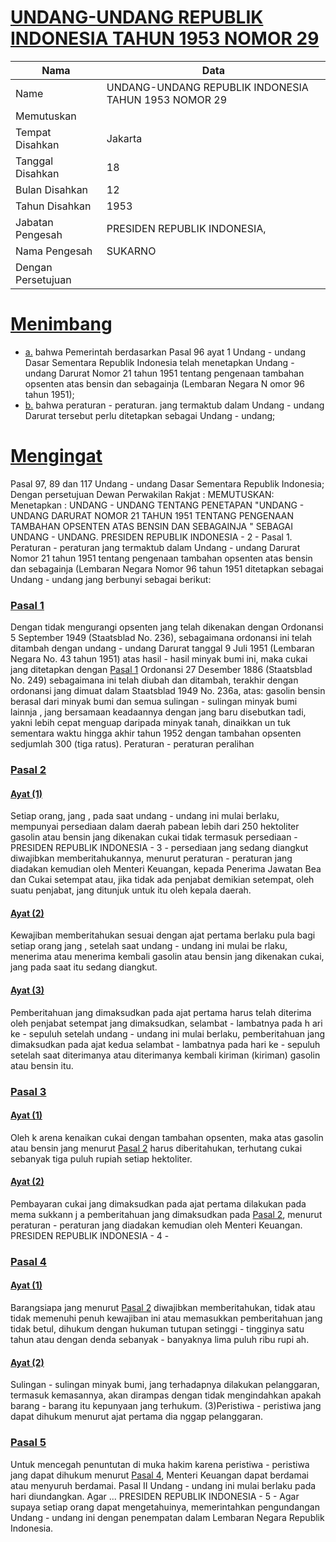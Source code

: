 # [UNDANG-UNDANG REPUBLIK INDONESIA TAHUN 1953 NOMOR 29](http://example.org/legal/document/uu/1953/29)

| Nama | Data |
| ------ | ----- |
|Name|UNDANG-UNDANG REPUBLIK INDONESIA TAHUN 1953 NOMOR 29|
|Memutuskan||
|Tempat Disahkan|Jakarta|
|Tanggal Disahkan|18|
|Bulan Disahkan|12|
|Tahun Disahkan|1953|
|Jabatan Pengesah|PRESIDEN REPUBLIK INDONESIA,|
|Nama Pengesah|SUKARNO|
|Dengan Persetujuan||
# [Menimbang](http://example.org/legal/document/uu/1953/29/menimbang)

* [a.](http://example.org/legal/document/uu/1953/29/menimbang/point/a) bahwa Pemerintah berdasarkan Pasal 96 ayat 1 Undang - undang Dasar Sementara Republik Indonesia telah menetapkan Undang - undang Darurat Nomor 21 tahun 1951 tentang pengenaan tambahan opsenten atas bensin dan sebagainja (Lembaran Negara N omor 96 tahun 1951);
* [b.](http://example.org/legal/document/uu/1953/29/menimbang/point/b) bahwa peraturan - peraturan. jang termaktub dalam Undang - undang Darurat tersebut perlu ditetapkan sebagai Undang - undang;
# [Mengingat](http://example.org/legal/document/uu/1953/29/mengingat)
Pasal 97, 89 dan 117 Undang - undang Dasar Sementara Republik Indonesia; Dengan persetujuan Dewan Perwakilan Rakjat : MEMUTUSKAN: Menetapkan : UNDANG - UNDANG TENTANG PENETAPAN "UNDANG - UNDANG DARURAT NOMOR 21 TAHUN 1951 TENTANG PENGENAAN TAMBAHAN OPSENTEN ATAS BENSIN DAN SEBAGAINJA " SEBAGAI UNDANG - UNDANG. PRESIDEN REPUBLIK INDONESIA - 2 - Pasal 1. Peraturan - peraturan jang termaktub dalam Undang - undang Darurat Nomor 21 tahun 1951 tentang pengenaan tambahan opsenten atas bensin dan sebagainja (Lembaran Negara Nomor 96 tahun 1951 ditetapkan sebagai Undang - undang jang berbunyi sebagai berikut:

### [Pasal 1](http://example.org/legal/document/uu/1953/29/pasal/0001)
Dengan tidak mengurangi opsenten jang telah dikenakan dengan Ordonansi 5 September 1949 (Staatsblad No. 236), sebagaimana ordonansi ini telah ditambah dengan undang - undang Darurat tanggal 9 Juli 1951 (Lembaran Negara No. 43 tahun 1951) atas hasil - hasil minyak bumi ini, maka cukai jang ditetapkan dengan [Pasal 1](http://example.org/legal/document/uu/1953/29/pasal/0001) Ordonansi 27 Desember 1886 (Staatsblad No. 249) sebagaimana ini telah diubah dan ditambah, terakhir dengan ordonansi jang dimuat dalam Staatsblad 1949 No. 236a, atas: gasolin bensin berasal dari minyak bumi dan semua sulingan - sulingan minyak bumi lainnja , jang bersamaan keadaannya dengan jang baru disebutkan tadi, yakni lebih cepat menguap daripada minyak tanah, dinaikkan un tuk sementara waktu hingga akhir tahun 1952 dengan tambahan opsenten sedjumlah 300 (tiga ratus). Peraturan - peraturan peralihan


### [Pasal 2](http://example.org/legal/document/uu/1953/29/pasal/0002)

#### [Ayat (1)](http://example.org/legal/document/uu/1953/29/pasal/0002/version/19531218/ayat/0001)
Setiap orang, jang , pada saat undang - undang ini mulai berlaku, mempunyai persediaan dalam daerah pabean lebih dari 250 hektoliter gasolin atau bensin jang dikenakan cukai tidak termasuk persediaan - PRESIDEN REPUBLIK INDONESIA - 3 - persediaan jang sedang diangkut diwajibkan memberitahukannya, menurut peraturan - peraturan jang diadakan kemudian oleh Menteri Keuangan, kepada Penerima Jawatan Bea dan Cukai setempat atau, jika tidak ada penjabat demikian setempat, oleh suatu penjabat, jang ditunjuk untuk itu oleh kepala daerah.

#### [Ayat (2)](http://example.org/legal/document/uu/1953/29/pasal/0002/version/19531218/ayat/0002)
Kewajiban memberitahukan sesuai dengan ajat pertama berlaku pula bagi setiap orang jang , setelah saat undang - undang ini mulai be rlaku, menerima atau menerima kembali gasolin atau bensin jang dikenakan cukai, jang pada saat itu sedang diangkut.

#### [Ayat (3)](http://example.org/legal/document/uu/1953/29/pasal/0002/version/19531218/ayat/0003)
Pemberitahuan jang dimaksudkan pada ajat pertama harus telah diterima oleh penjabat setempat jang dimaksudkan, selambat - lambatnya pada h ari ke - sepuluh setelah undang - undang ini mulai berlaku, pemberitahuan jang dimaksudkan pada ajat kedua selambat - lambatnya pada hari ke - sepuluh setelah saat diterimanya atau diterimanya kembali kiriman (kiriman) gasolin atau bensin itu.


### [Pasal 3](http://example.org/legal/document/uu/1953/29/pasal/0003)

#### [Ayat (1)](http://example.org/legal/document/uu/1953/29/pasal/0003/version/19531218/ayat/0001)
Oleh k arena kenaikan cukai dengan tambahan opsenten, maka atas gasolin atau bensin jang menurut [Pasal 2](http://example.org/legal/document/uu/1953/29/pasal/0002) harus diberitahukan, terhutang cukai sebanyak tiga puluh rupiah setiap hektoliter.

#### [Ayat (2)](http://example.org/legal/document/uu/1953/29/pasal/0003/version/19531218/ayat/0002)
Pembayaran cukai jang dimaksudkan pada ajat pertama dilakukan pada mema sukkann j a pemberitahuan jang dimaksudkan pada [Pasal 2](http://example.org/legal/document/uu/1953/29/pasal/0002), menurut peraturan - peraturan jang diadakan kemudian oleh Menteri Keuangan. PRESIDEN REPUBLIK INDONESIA - 4 -


### [Pasal 4](http://example.org/legal/document/uu/1953/29/pasal/0004)

#### [Ayat (1)](http://example.org/legal/document/uu/1953/29/pasal/0004/version/19531218/ayat/0001)
Barangsiapa jang menurut [Pasal 2](http://example.org/legal/document/uu/1953/29/pasal/0002) diwajibkan memberitahukan, tidak atau tidak memenuhi penuh kewajiban ini atau memasukkan pemberitahuan jang tidak betul, dihukum dengan hukuman tutupan setinggi - tingginya satu tahun atau dengan denda sebanyak - banyaknya lima puluh ribu rupi ah.

#### [Ayat (2)](http://example.org/legal/document/uu/1953/29/pasal/0004/version/19531218/ayat/0002)
Sulingan - sulingan minyak bumi, jang terhadapnya dilakukan pelanggaran, termasuk kemasannya, akan dirampas dengan tidak mengindahkan apakah barang - barang itu kepunyaan jang terhukum. (3)Peristiwa - peristiwa jang dapat dihukum menurut ajat pertama dia nggap pelanggaran.


### [Pasal 5](http://example.org/legal/document/uu/1953/29/pasal/0005)
Untuk mencegah penuntutan di muka hakim karena peristiwa - peristiwa jang dapat dihukum menurut [Pasal 4](http://example.org/legal/document/uu/1953/29/pasal/0004), Menteri Keuangan dapat berdamai atau menyuruh berdamai. Pasal II Undang - undang ini mulai berlaku pada hari diundangkan. Agar ... PRESIDEN REPUBLIK INDONESIA - 5 - Agar supaya setiap orang dapat mengetahuinya, memerintahkan pengundangan Undang - undang ini dengan penempatan dalam Lembaran Negara Republik Indonesia.
